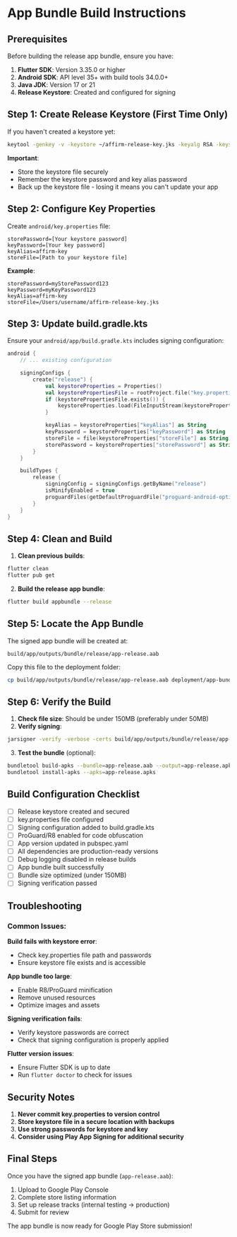 # App Bundle Build Instructions

## Prerequisites

Before building the release app bundle, ensure you have:

1. **Flutter SDK**: Version 3.35.0 or higher
2. **Android SDK**: API level 35+ with build tools 34.0.0+
3. **Java JDK**: Version 17 or 21
4. **Release Keystore**: Created and configured for signing

## Step 1: Create Release Keystore (First Time Only)

If you haven't created a keystore yet:

```bash
keytool -genkey -v -keystore ~/affirm-release-key.jks -keyalg RSA -keysize 2048 -validity 10000 -alias affirm-key
```

**Important**: 
- Store the keystore file securely
- Remember the keystore password and key alias password
- Back up the keystore file - losing it means you can't update your app

## Step 2: Configure Key Properties

Create `android/key.properties` file:

```properties
storePassword=[Your keystore password]
keyPassword=[Your key password]
keyAlias=affirm-key
storeFile=[Path to your keystore file]
```

**Example**:
```properties
storePassword=myStorePassword123
keyPassword=myKeyPassword123
keyAlias=affirm-key
storeFile=/Users/username/affirm-release-key.jks
```

## Step 3: Update build.gradle.kts

Ensure your `android/app/build.gradle.kts` includes signing configuration:

```kotlin
android {
    // ... existing configuration

    signingConfigs {
        create("release") {
            val keystoreProperties = Properties()
            val keystorePropertiesFile = rootProject.file("key.properties")
            if (keystorePropertiesFile.exists()) {
                keystoreProperties.load(FileInputStream(keystorePropertiesFile))
            }

            keyAlias = keystoreProperties["keyAlias"] as String
            keyPassword = keystoreProperties["keyPassword"] as String
            storeFile = file(keystoreProperties["storeFile"] as String)
            storePassword = keystoreProperties["storePassword"] as String
        }
    }

    buildTypes {
        release {
            signingConfig = signingConfigs.getByName("release")
            isMinifyEnabled = true
            proguardFiles(getDefaultProguardFile("proguard-android-optimize.txt"), "proguard-rules.pro")
        }
    }
}
```

## Step 4: Clean and Build

1. **Clean previous builds**:
```bash
flutter clean
flutter pub get
```

2. **Build the release app bundle**:
```bash
flutter build appbundle --release
```

## Step 5: Locate the App Bundle

The signed app bundle will be created at:
```
build/app/outputs/bundle/release/app-release.aab
```

Copy this file to the deployment folder:
```bash
cp build/app/outputs/bundle/release/app-release.aab deployment/app-bundle/
```

## Step 6: Verify the Build

1. **Check file size**: Should be under 150MB (preferably under 50MB)
2. **Verify signing**: 
```bash
jarsigner -verify -verbose -certs build/app/outputs/bundle/release/app-release.aab
```

3. **Test the bundle** (optional):
```bash
bundletool build-apks --bundle=app-release.aab --output=app-release.apks
bundletool install-apks --apks=app-release.apks
```

## Build Configuration Checklist

- [ ] Release keystore created and secured
- [ ] key.properties file configured
- [ ] Signing configuration added to build.gradle.kts
- [ ] ProGuard/R8 enabled for code obfuscation
- [ ] App version updated in pubspec.yaml
- [ ] All dependencies are production-ready versions
- [ ] Debug logging disabled in release builds
- [ ] App bundle built successfully
- [ ] Bundle size optimized (under 150MB)
- [ ] Signing verification passed

## Troubleshooting

### Common Issues:

**Build fails with keystore error**:
- Check key.properties file path and passwords
- Ensure keystore file exists and is accessible

**App bundle too large**:
- Enable R8/ProGuard minification
- Remove unused resources
- Optimize images and assets

**Signing verification fails**:
- Verify keystore passwords are correct
- Check that signing configuration is properly applied

**Flutter version issues**:
- Ensure Flutter SDK is up to date
- Run `flutter doctor` to check for issues

## Security Notes

1. **Never commit key.properties to version control**
2. **Store keystore file in a secure location with backups**
3. **Use strong passwords for keystore and key**
4. **Consider using Play App Signing for additional security**

## Final Steps

Once you have the signed app bundle (`app-release.aab`):

1. Upload to Google Play Console
2. Complete store listing information
3. Set up release tracks (internal testing → production)
4. Submit for review

The app bundle is now ready for Google Play Store submission!
